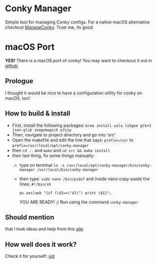 
Conky Manager
=======================

Simple tool for managing Conky configs.  For a native macOS alternative checkout [ManageConky](https://github.com/Conky-for-macOS/Manage-Conky).  Trust me, its good.


macOS Port
=======================

***YES!*** There is a macOS port of conky! You may want to checkout it out in [github]( https://github.com/npyl/conky)

## Prologue

I thought it would be nice to have a configuration utility for conky on macOS, too!

## How to build & install

- First, install the following packages: `brew install vala libgee gtk+3 json-glib imagemagick p7zip`
- Then, navigate to project directory and go into 'src'
- Open the makefile and edit the line that says: `prefix=/usr` to `prefix=/usr/local/opt/conky-manager`
- then `cd ..` and `make` and `cd src && make install`
- then last thing, fix some things manually:
	- type on terminal `ln -s /usr/local/opt/conky-manager/bin/conky-manager /usr/local/bin/conky-manager`
	- then type: `sudo nano /bin/pidof` and inside nano copy-paste the lines:
		`#!/bin/sh`
		
		`ps axc|awk "{if (\$5==\"$1\") print \$1}";`
		
		YOU ARE READY! ;)
		Run using the command `conky-manager`
		
## Should mention

that I took ideas and help from this [site](http://elatov.github.io/2016/01/playing-around-with-conky-on-gentoo/)

## How well does it work?

Check it for yourself: [vid](https://www.youtube.com/watch?v=l3tIiDdnC68)
